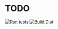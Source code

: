 # TODO
[![Run tests](https://github.com/action-badges/package-json/actions/workflows/test.yml/badge.svg?branch=main)](https://github.com/action-badges/package-json/actions/workflows/test.yml)
[![Build Dist](https://github.com/action-badges/package-json/actions/workflows/build-dist.yml/badge.svg?branch=main)](https://github.com/action-badges/package-json/actions/workflows/build-dist.yml)
